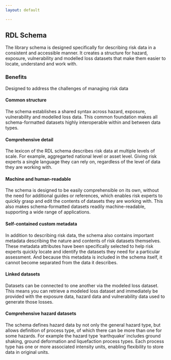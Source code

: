 ```yaml
---
layout: default

---
```

## RDL Schema

The library schema is designed specifically for describing risk data in a consistent and accessible manner. It creates a structure for hazard, exposure, vulnerability and modelled loss datasets that make them easier to locate, understand and work with.

### Benefits

Designed to address the challenges of managing risk data

#### Common structure

The schema establishes a shared syntax across hazard, exposure, vulnerability and modelled loss data. This common foundation makes all schema-formatted datasets highly interoperable within and between data types.

#### Comprehensive detail

The lexicon of the RDL schema describes risk data at multiple levels of scale. For example, aggregarted national level or asset level. Giving risk experts a single language they can rely on, regardless of the level of data they are working with.

#### Machine and human-readable

The schema is designed to be easily comprehensible on its own, without the need for additional guides or references, which enables risk experts to quickly grasp and edit the contents of datasets they are working with. This also makes schema-formatted datasets readily machine-readable, supporting a wide range of applications.

#### Self-contained custom metadata

In addition to describing risk data, the schema also contains important metadata describing the nature and contents of risk datasets themselves. These metadata attributes have been specifically selected to help risk experts quickly locate and identify the datasets they need for a particular assessment. And because this metadata is included in the schema itself, it cannot become separated from the data it describes.

#### Linked datasets

Datasets can be connected to one another via the modeled loss dataset. This means you can retrieve a modeled loss dataset and immediately be provided with the exposure data, hazard data and vulnerability data used to generate those losses.

#### Comprehensive hazard datasets

The schema defines hazard data by not only the general hazard type, but allows definition of process type, of which there can be more than one for some hazards. For example the hazard type ‘earthquake’ includes ground shaking, ground deformation and liquefaction process types. Each process type has one or more associated intensity units, enabling flexibility to store data in original units.